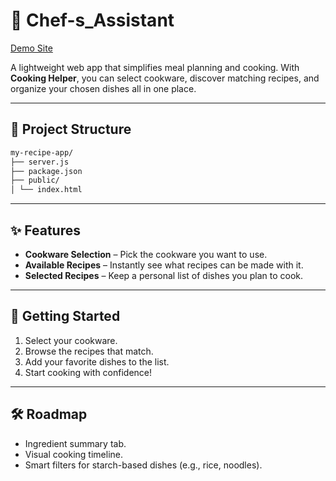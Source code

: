 # 🍳 Chef-s_Assistant

[Demo Site](https://juan-jeffery.github.io/Chef-s_Assistant/)

A lightweight web app that simplifies meal planning and cooking. With **Cooking Helper**, you can select cookware, discover matching recipes, and organize your chosen dishes all in one place.

---

## 📂 Project Structure
```bash
my-recipe-app/
├── server.js
├── package.json
├── public/
│ └── index.html
```

---

## ✨ Features

- **Cookware Selection** – Pick the cookware you want to use.  
- **Available Recipes** – Instantly see what recipes can be made with it.  
- **Selected Recipes** – Keep a personal list of dishes you plan to cook.  

---

## 🚀 Getting Started

1. Select your cookware.  
2. Browse the recipes that match.  
3. Add your favorite dishes to the list.  
4. Start cooking with confidence!  

---

## 🛠️ Roadmap

- Ingredient summary tab.  
- Visual cooking timeline.  
- Smart filters for starch-based dishes (e.g., rice, noodles).  

